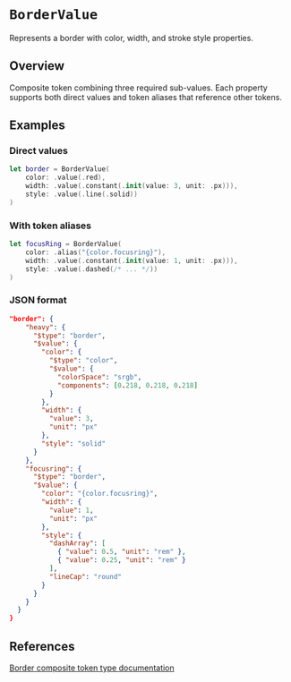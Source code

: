 # ``BorderValue``

Represents a border with color, width, and stroke style properties.

## Overview

Composite token combining three required sub-values. Each property
supports both direct values and token aliases that reference other tokens.

## Examples

### Direct values

```swift
let border = BorderValue(
    color: .value(.red),
    width: .value(.constant(.init(value: 3, unit: .px))),
    style: .value(.line(.solid))
)
```

### With token aliases

```swift
let focusRing = BorderValue(
    color: .alias("{color.focusring}"),
    width: .value(.constant(.init(value: 1, unit: .px))),
    style: .value(.dashed(/* ... */))
)
```

### JSON format

```json
"border": {
    "heavy": {
      "$type": "border",
      "$value": {
        "color": {
          "$type": "color",
          "$value": {
            "colorSpace": "srgb",
            "components": [0.218, 0.218, 0.218]
          }
        },
        "width": {
          "value": 3,
          "unit": "px"
        },
        "style": "solid"
      }
    },
    "focusring": {
      "$type": "border",
      "$value": {
        "color": "{color.focusring}",
        "width": {
          "value": 1,
          "unit": "px"
        },
        "style": {
          "dashArray": [
            { "value": 0.5, "unit": "rem" },
            { "value": 0.25, "unit": "rem" }
          ],
          "lineCap": "round"
        }
      }
    }
  }
}
```

## References

[Border composite token type documentation](https://www.designtokens.org/tr/third-editors-draft/format/#border)
